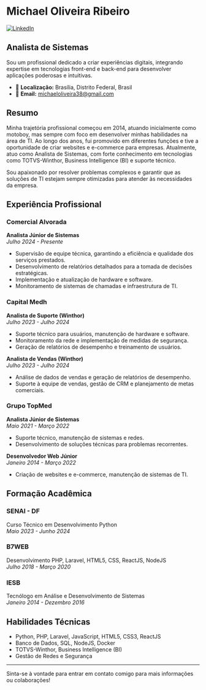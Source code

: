 # Michael Oliveira Ribeiro

[![LinkedIn](https://img.shields.io/badge/LinkedIn-Profile-blue)](https://www.linkedin.com/in/mor-michael)

## Analista de Sistemas

Sou um profissional dedicado a criar experiências digitais, integrando expertise em tecnologias front-end e back-end para desenvolver aplicações poderosas e intuitivas.

- 📍 **Localização:** Brasília, Distrito Federal, Brasil
- 📧 **Email:** michaeloliveira38@gmail.com

## Resumo

Minha trajetória profissional começou em 2014, atuando inicialmente como motoboy, mas sempre com foco em desenvolver minhas habilidades na área de TI. Ao longo dos anos, fui promovido em diferentes funções e tive a oportunidade de criar websites e e-commerce para empresas. Atualmente, atuo como Analista de Sistemas, com forte conhecimento em tecnologias como TOTVS-Winthor, Business Intelligence (BI) e suporte técnico.

Sou apaixonado por resolver problemas complexos e garantir que as soluções de TI estejam sempre otimizadas para atender às necessidades da empresa.

## Experiência Profissional

### Comercial Alvorada  
**Analista Júnior de Sistemas**  
_Julho 2024 - Presente_  
- Supervisão de equipe técnica, garantindo a eficiência e qualidade dos serviços prestados.
- Desenvolvimento de relatórios detalhados para a tomada de decisões estratégicas.
- Implementação e atualização de hardware e software.
- Monitoramento de sistemas de chamadas e infraestrutura de TI.

### Capital Medh  
**Analista de Suporte (Winthor)**  
_Julho 2023 - Julho 2024_  
- Suporte técnico para usuários, manutenção de hardware e software.
- Monitoramento da rede e implementação de medidas de segurança.
- Geração de relatórios de desempenho e treinamento de usuários.

**Analista de Vendas (Winthor)**  
_Julho 2023 - Julho 2024_  
- Análise de dados de vendas e geração de relatórios de desempenho.
- Suporte à equipe de vendas, gestão de CRM e planejamento de metas comerciais.

### Grupo TopMed  
**Analista Júnior de Sistemas**  
_Maio 2021 - Março 2022_  
- Suporte técnico, manutenção de sistemas e redes.
- Desenvolvimento de soluções técnicas para problemas recorrentes.

**Desenvolvedor Web Júnior**  
_Janeiro 2014 - Março 2022_  
- Criação de websites e e-commerce, manutenção de sistemas de TI.

## Formação Acadêmica

### SENAI - DF  
Curso Técnico em Desenvolvimento Python  
_Maio 2023 - Junho 2024_

### B7WEB  
Desenvolvimento PHP, Laravel, HTML5, CSS, ReactJS, NodeJS  
_Julho 2018 - Março 2020_

### IESB  
Tecnólogo em Análise e Desenvolvimento de Sistemas  
_Janeiro 2014 - Dezembro 2016_

## Habilidades Técnicas
- Python, PHP, Laravel, JavaScript, HTML5, CSS3, ReactJS
- Banco de Dados, SQL, NodeJS, Docker
- TOTVS-Winthor, Business Intelligence (BI)
- Gestão de Redes e Segurança

---

Sinta-se à vontade para entrar em contato comigo para mais informações ou colaborações!

